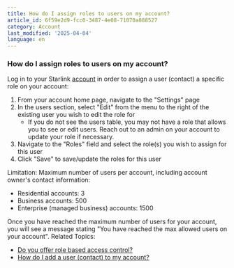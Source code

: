 ```yaml
---
title: How do I assign roles to users on my account?
article_id: 6f59e2d9-fcc0-3487-4e08-71070a888527
category: Account
last_modified: '2025-04-04'
language: en
---
```


### How do I assign roles to users on my account?
Log in to your Starlink [account](https://www.starlink.com/support/article/<https:/www.starlink.com/account/home>) in order to assign a user (contact) a specific role on your account:
  1. From your account home page, navigate to the "Settings" page
  2. In the users section, select "Edit" from the menu to the right of the existing user you wish to edit the role for
     * If you do not see the users table, you may not have a role that allows you to see or edit users. Reach out to an admin on your account to update your role if necessary.
  3. Navigate to the "Roles" field and select the role(s) you wish to assign for this user
  4. Click "Save" to save/update the roles for this user


Limitation: Maximum number of users per account, including account owner's contact information:
  * Residential accounts: 3
  * Business accounts: 500
  * Enterprise (managed business) accounts: 1500


Once you have reached the maximum number of users for your account, you will see a message stating "You have reached the max allowed users on your account".
Related Topics:
  * [Do you offer role based access control?](https://www.starlink.com/support/article/<https:/support.starlink.com/?topic=4c00bc5d-558b-f6ef-76fe-928e19cdb10c>)
  * [How do I add a user (contact) to my account?](https://www.starlink.com/support/article/<https:/support.starlink.com/?topic=b33da5ba-46f4-c93a-5cbb-700edae91188>)